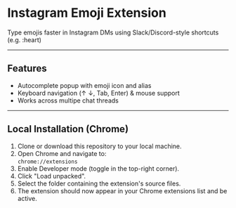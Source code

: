# Instagram Emoji Extension
Type emojis faster in Instagram DMs using Slack/Discord-style shortcuts (e.g. :heart)

---

## Features
- Autocomplete popup with emoji icon and alias  
- Keyboard navigation (↑ ↓, Tab, Enter) & mouse support  
- Works across multipe chat threads

---

## Local Installation (Chrome)
1. Clone or download this repository to your local machine.
2. Open Chrome and navigate to:  
   `chrome://extensions`
3. Enable Developer mode (toggle in the top-right corner).
4. Click "Load unpacked".
5. Select the folder containing the extension's source files.
6. The extension should now appear in your Chrome extensions list and be active.